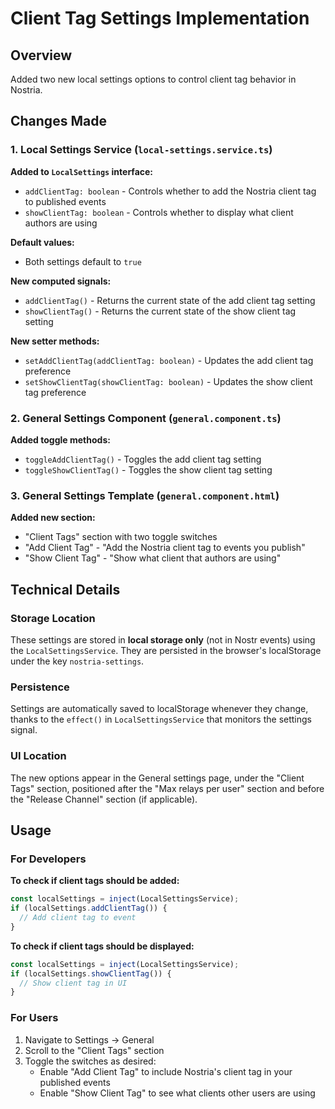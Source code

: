 # Client Tag Settings Implementation

## Overview
Added two new local settings options to control client tag behavior in Nostria.

## Changes Made

### 1. Local Settings Service (`local-settings.service.ts`)

**Added to `LocalSettings` interface:**
- `addClientTag: boolean` - Controls whether to add the Nostria client tag to published events
- `showClientTag: boolean` - Controls whether to display what client authors are using

**Default values:**
- Both settings default to `true`

**New computed signals:**
- `addClientTag()` - Returns the current state of the add client tag setting
- `showClientTag()` - Returns the current state of the show client tag setting

**New setter methods:**
- `setAddClientTag(addClientTag: boolean)` - Updates the add client tag preference
- `setShowClientTag(showClientTag: boolean)` - Updates the show client tag preference

### 2. General Settings Component (`general.component.ts`)

**Added toggle methods:**
- `toggleAddClientTag()` - Toggles the add client tag setting
- `toggleShowClientTag()` - Toggles the show client tag setting

### 3. General Settings Template (`general.component.html`)

**Added new section:**
- "Client Tags" section with two toggle switches
- "Add Client Tag" - "Add the Nostria client tag to events you publish"
- "Show Client Tag" - "Show what client that authors are using"

## Technical Details

### Storage Location
These settings are stored in **local storage only** (not in Nostr events) using the `LocalSettingsService`. They are persisted in the browser's localStorage under the key `nostria-settings`.

### Persistence
Settings are automatically saved to localStorage whenever they change, thanks to the `effect()` in `LocalSettingsService` that monitors the settings signal.

### UI Location
The new options appear in the General settings page, under the "Client Tags" section, positioned after the "Max relays per user" section and before the "Release Channel" section (if applicable).

## Usage

### For Developers

**To check if client tags should be added:**
```typescript
const localSettings = inject(LocalSettingsService);
if (localSettings.addClientTag()) {
  // Add client tag to event
}
```

**To check if client tags should be displayed:**
```typescript
const localSettings = inject(LocalSettingsService);
if (localSettings.showClientTag()) {
  // Show client tag in UI
}
```

### For Users
1. Navigate to Settings → General
2. Scroll to the "Client Tags" section
3. Toggle the switches as desired:
   - Enable "Add Client Tag" to include Nostria's client tag in your published events
   - Enable "Show Client Tag" to see what clients other users are using
